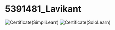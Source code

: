 # 5391481_Lavikant
![Certificate(SimpliLearn)](https://github.com/lavidhariya/5391481_Lavikant/tree/main/Git/Certificates/GitTrainingCertificate.png)
![Certificate(SoloLearn)](https://github.com/lavidhariya/5391481_Lavikant/tree/main/C_Programming/Certificate/SololearnCertificate.jpg)
